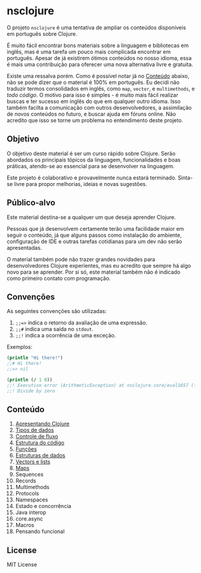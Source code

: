 # nsclojure

O projeto `nsclojure` é uma tentativa de ampliar os conteúdos disponíveis
em português sobre Clojure.

É muito fácil encontrar bons materiais sobre a linguagem e bibliotecas em inglês,
mas é uma tarefa um pouco mais complicada encontrar em português. Apesar de já
existirem ótimos conteúdos no nosso idioma, essa é mais uma contribuição para
oferecer uma nova alternativa livre e gratuita.

Existe uma ressalva porém. Como é possível notar já no [Conteúdo](#conteúdo) abaixo, não se pode
dizer que o material é 100% em português. Eu decidi não traduzir termos consolidados
em inglês, como `map`, `vector`, e `multimethods`, e _todo código_. O motivo para isso
é simples - é muito mais fácil realizar buscas e ter sucesso em inglês do que em qualquer
outro idioma. Isso também facilta a comunicação com outros desenvolvedores,
a assimilação de novos conteúdos no futuro, e buscar ajuda em fóruns online. Não acredito
que isso se torne um problema no entendimento deste projeto.

## Objetivo

O objetivo deste material é ser um curso rápido sobre Clojure. Serão abordados
os principais tópicos da linguagem, funcionalidades e boas práticas, atendo-se
ao essencial para se desenvolver na linguagem.

Este projeto é colaborativo e provavelmente nunca estará terminado. Sinta-se
livre para propor melhorias, ideias e novas sugestões.

## Público-alvo

Este material destina-se a qualquer um que deseja aprender Clojure.

Pessoas que já desenvolvem certamente terão uma facilidade maior em seguir o conteúdo,
já que alguns passos como instalação do ambiente, configuração de IDE e outras tarefas
cotidianas para um dev não serão apresentadas.

O material também pode não trazer grandes novidades para desenvolvedores Clojure
experientes, mas eu acredito que sempre há algo novo para se aprender. Por si só,
este material também não é indicado como primeiro contato com programação.

## Convenções

As seguintes convenções são utilizadas:

1. `;;=>` indica o retorno da avaliação de uma expressão.
2. `;;#` indica uma saída no `stdout`.
3. `;;!` indica a ocorrência de uma exceção.

Exemplos:

```clojure
(println "Hi there!")
;;# Hi there!
;;=> nil

(println (/ 1 0))
;;! Execution error (ArithmeticException) at nsclojure.core/eval1657 (form-init9742472599147237557.clj:1).
;;! Divide by zero
```

## Conteúdo

01. [Apresentando Clojure](doc/01-apresentando-clojure.md)
02. [Tipos de dados](doc/02-tipos-de-dados.md)
03. [Controle de fluxo](doc/03-controle-de-fluxo.md)
04. [Estrutura do código](doc/04-estrutura-do-codigo.md)
05. [Funções](doc/05-funcoes.md)
06. [Estruturas de dados](doc/06-estruturas-de-dados.md)
07. [Vectors e lists](doc/07-vectors-e-lists.md)
08. [Maps](doc/08-maps.md)
09. Sequences
10. Records
11. Multimethods
12. Protocols
13. Namespaces
14. Estado e concorrência
15. Java interop
16. core.async
17. Macros
18. Pensando funcional

## License

MIT License